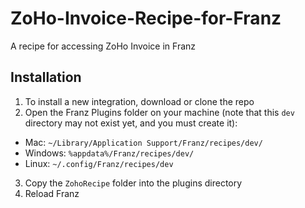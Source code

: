 # ZoHo-Invoice-Recipe-for-Franz
A recipe for accessing ZoHo Invoice in Franz

## Installation
1. To install a new integration, download or clone the repo
2. Open the Franz Plugins folder on your machine (note that this `dev` directory may not exist yet, and you must create it):
  * Mac: `~/Library/Application Support/Franz/recipes/dev/`
  * Windows: `%appdata%/Franz/recipes/dev/`
  * Linux: `~/.config/Franz/recipes/dev`
3. Copy the `ZohoRecipe` folder into the plugins directory
4. Reload Franz
